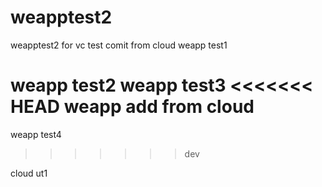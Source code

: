 # weapptest2
weapptest2 for vc test
comit from cloud
weapp test1


weapp test2
weapp test3
<<<<<<< HEAD
weapp add from cloud
=======
weapp test4
>>>>>>> dev

cloud ut1
